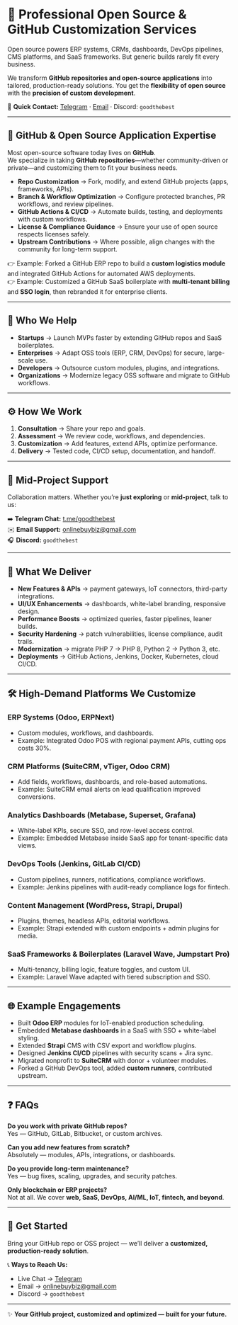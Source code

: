 # 🌟 Professional Open Source & GitHub Customization Services

Open source powers ERP systems, CRMs, dashboards, DevOps pipelines, CMS platforms, and SaaS frameworks. But generic builds rarely fit every business.  

We transform **GitHub repositories and open-source applications** into tailored, production-ready solutions. You get the **flexibility of open source** with the **precision of custom development**.

📩 **Quick Contact:** [Telegram](https://t.me/goodthebest) · [Email](mailto:onlinebuybiz@gmail.com) · Discord: `goodthebest`  

---

## 🔗 GitHub & Open Source Application Expertise

Most open-source software today lives on **GitHub**.  
We specialize in taking **GitHub repositories**—whether community-driven or private—and customizing them to fit your business needs.

- **Repo Customization** → Fork, modify, and extend GitHub projects (apps, frameworks, APIs).  
- **Branch & Workflow Optimization** → Configure protected branches, PR workflows, and review pipelines.  
- **GitHub Actions & CI/CD** → Automate builds, testing, and deployments with custom workflows.  
- **License & Compliance Guidance** → Ensure your use of open source respects licenses safely.  
- **Upstream Contributions** → Where possible, align changes with the community for long-term support.  

👉 Example: Forked a GitHub ERP repo to build a **custom logistics module** and integrated GitHub Actions for automated AWS deployments.  
👉 Example: Customized a GitHub SaaS boilerplate with **multi-tenant billing** and **SSO login**, then rebranded it for enterprise clients.  

---

## 👥 Who We Help  

- **Startups** → Launch MVPs faster by extending GitHub repos and SaaS boilerplates.  
- **Enterprises** → Adapt OSS tools (ERP, CRM, DevOps) for secure, large-scale use.  
- **Developers** → Outsource custom modules, plugins, and integrations.  
- **Organizations** → Modernize legacy OSS software and migrate to GitHub workflows.  

---

## ⚙️ How We Work  

1. **Consultation** → Share your repo and goals.  
2. **Assessment** → We review code, workflows, and dependencies.  
3. **Customization** → Add features, extend APIs, optimize performance.  
4. **Delivery** → Tested code, CI/CD setup, documentation, and handoff.  

---

## 📡 Mid-Project Support  

Collaboration matters. Whether you’re **just exploring** or **mid-project**, talk to us:  

➡️ **Telegram Chat:** [t.me/goodthebest](https://t.me/goodthebest)  
✉️ **Email Support:** [onlinebuybiz@gmail.com](mailto:onlinebuybiz@gmail.com)  
🎧 **Discord:** `goodthebest`  

---

## 🎯 What We Deliver  

- **New Features & APIs** → payment gateways, IoT connectors, third-party integrations.  
- **UI/UX Enhancements** → dashboards, white-label branding, responsive design.  
- **Performance Boosts** → optimized queries, faster pipelines, leaner builds.  
- **Security Hardening** → patch vulnerabilities, license compliance, audit trails.  
- **Modernization** → migrate PHP 7 → PHP 8, Python 2 → Python 3, etc.  
- **Deployments** → GitHub Actions, Jenkins, Docker, Kubernetes, cloud CI/CD.  

---

## 🛠️ High-Demand Platforms We Customize  

### ERP Systems (Odoo, ERPNext)  
- Custom modules, workflows, and dashboards.  
- Example: Integrated Odoo POS with regional payment APIs, cutting ops costs 30%.  

### CRM Platforms (SuiteCRM, vTiger, Odoo CRM)  
- Add fields, workflows, dashboards, and role-based automations.  
- Example: SuiteCRM email alerts on lead qualification improved conversions.  

### Analytics Dashboards (Metabase, Superset, Grafana)  
- White-label KPIs, secure SSO, and row-level access control.  
- Example: Embedded Metabase inside SaaS app for tenant-specific data views.  

### DevOps Tools (Jenkins, GitLab CI/CD)  
- Custom pipelines, runners, notifications, compliance workflows.  
- Example: Jenkins pipelines with audit-ready compliance logs for fintech.  

### Content Management (WordPress, Strapi, Drupal)  
- Plugins, themes, headless APIs, editorial workflows.  
- Example: Strapi extended with custom endpoints + admin plugins for media.  

### SaaS Frameworks & Boilerplates (Laravel Wave, Jumpstart Pro)  
- Multi-tenancy, billing logic, feature toggles, and custom UI.  
- Example: Laravel Wave adapted with tiered subscription and SSO.  

---

## 🌐 Example Engagements  

- Built **Odoo ERP** modules for IoT-enabled production scheduling.  
- Embedded **Metabase dashboards** in a SaaS with SSO + white-label styling.  
- Extended **Strapi** CMS with CSV export and workflow plugins.  
- Designed **Jenkins CI/CD** pipelines with security scans + Jira sync.  
- Migrated nonprofit to **SuiteCRM** with donor + volunteer modules.  
- Forked a GitHub DevOps tool, added **custom runners**, contributed upstream.  

---

## ❓ FAQs  

**Do you work with private GitHub repos?**  
Yes — GitHub, GitLab, Bitbucket, or custom archives.  

**Can you add new features from scratch?**  
Absolutely — modules, APIs, integrations, or dashboards.  

**Do you provide long-term maintenance?**  
Yes — bug fixes, scaling, upgrades, and security patches.  

**Only blockchain or ERP projects?**  
Not at all. We cover **web, SaaS, DevOps, AI/ML, IoT, fintech, and beyond**.  

---

## 🚀 Get Started  

Bring your GitHub repo or OSS project — we’ll deliver a **customized, production-ready solution**.  

📞 **Ways to Reach Us:**  
- Live Chat → [Telegram](https://t.me/goodthebest)  
- Email → [onlinebuybiz@gmail.com](mailto:onlinebuybiz@gmail.com)  
- Discord → `goodthebest`  

---

✨ **Your GitHub project, customized and optimized — built for your future.**
